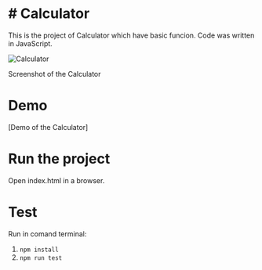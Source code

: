 # # Calculator

This is the project of Calculator which have basic funcion. Code was written in JavaScript.

![Calculator](https://user-images.githubusercontent.com/64979490/191780200-0521016d-7581-4820-a89b-b17b9d204c51.png)

Screenshot of the Calculator


# Demo

[Demo of the Calculator]

# Run the project

Open index.html in a browser.
  
# Test

Run in comand terminal:

1. `npm install`
2. `npm run test`
